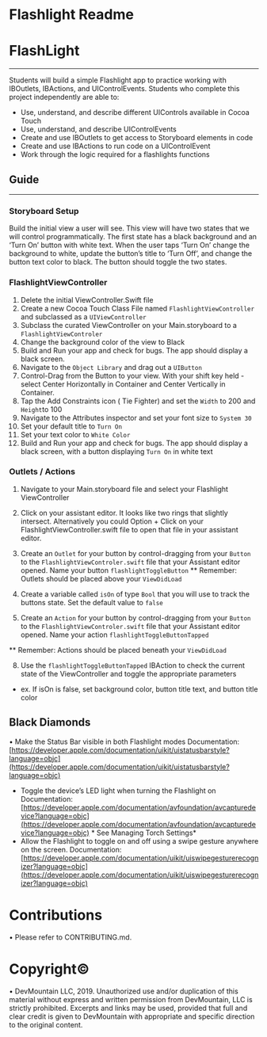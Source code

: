 # Flashlight Readme
# FlashLight
---
Students will build a simple Flashlight app to practice working with IBOutlets, IBActions, and UIControlEvents.
Students who complete this project independently are able to:
* Use, understand, and describe different UIControls available in Cocoa Touch
* Use, understand, and describe UIControlEvents
* Create and use IBOutlets to get access to Storyboard elements in code
* Create and use IBActions to run code on a UIControlEvent
* Work  through the logic required for a flashlights functions


## Guide
---
### Storyboard Setup

Build the initial view a user will see. This view will have two states that we will control programmatically. The first state has a black background and an ‘Turn On’ button with white text. When the user taps ‘Turn On’ change the background to white, update the button’s title to ‘Turn Off’, and change the button text color to black. The button should toggle the two states.

### FlashlightViewController

1. Delete the initial ViewController.Swift file
2. Create a new Cocoa Touch Class File named `FlashlightViewController` and subclassed as a `UIViewController`
3. Subclass the curated ViewController on your Main.storyboard to a `FlashlightViewControler`
4. Change the background color of the view to Black
5. Build and Run your app and check for bugs. The app should display a black screen.
6. Navigate to the `Object Library` and drag out a `UIButton`
7. Control-Drag from the Button to your view. With your shift key held - select Center Horizontally in Container and Center Vertically in Container.
8. Tap the Add Constraints icon ( Tie Fighter) and set the `Width` to 200 and `Height`to 100
9. Navigate to the Attributes inspector and set your font size to `System 30`
10. Set your default title to `Turn On`
11. Set your text color to `White Color`
12. Build and Run your app and check for bugs. The app should display a black screen, with a button displaying `Turn On` in white text
  
### Outlets / Actions

1. Navigate to your Main.storyboard file and select your Flashlight ViewController 
2. Click on your assistant editor. It looks like two rings that slightly intersect.
   Alternatively you could Option + Click on your FlashlightViewController.swift file to open that file in your assistant editor.
3. Create an `Outlet` for your button by control-dragging from your `Button` to the `FlashlightViewControler.swift` file that your Assistant editor opened. Name your button `flashlightToggleButton`
** Remember: Outlets should be placed above your `ViewDidLoad`

5. Create a variable called `isOn` of type `Bool` that you will use to track the buttons state. Set the default value to `false`
6. Create an `Action` for your button by control-dragging from your `Button` to the `FlashlightViewControler.swift` file that your Assistant editor opened. Name your action `flashlightToggleButtonTapped`

** Remember: Actions should be placed beneath your `ViewDidLoad`

8. Use the  `flashlightToggleButtonTapped` IBAction to check the current state of the ViewController and toggle the appropriate parameters
* ex. If isOn is false, set background color, button title text, and button title color


## Black Diamonds
• Make the Status Bar visible in both Flashlight modes Documentation:  [https://developer.apple.com/documentation/uikit/uistatusbarstyle?language=objc](https://developer.apple.com/documentation/uikit/uistatusbarstyle?language=objc) 
* Toggle the device’s LED light when turning the Flashlight on Documentation:  [https://developer.apple.com/documentation/avfoundation/avcapturedevice?language=objc](https://developer.apple.com/documentation/avfoundation/avcapturedevice?language=objc)  * See Managing Torch Settings*
* Allow the Flashlight to toggle on and off using a swipe gesture anywhere on the screen. Documentation:  [https://developer.apple.com/documentation/uikit/uiswipegesturerecognizer?language=objc](https://developer.apple.com/documentation/uikit/uiswipegesturerecognizer?language=objc) 
# Contributions
• Please refer to CONTRIBUTING.md.
# Copyright© 
• DevMountain LLC, 2019. Unauthorized use and/or duplication of this material without express and written permission from DevMountain, LLC is strictly prohibited. Excerpts and links may be used, provided that full and clear credit is given to DevMountain with appropriate and specific direction to the original content.


